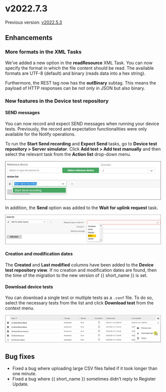 # v2022.7.3

Previous version: [v2022.5.3](v2022.5.3.md)

## Enhancements

### More formats in the XML Tasks

We’ve added a new option in the **readResource** XML Task. You can now specify the format in which the file content should be read. The available formats are UTF-8 (default) and binary (reads data into a hex string).

Furthermore, the REST tag now has the **outBinary** subtag. This means the payload of HTTP responses can be not only in JSON but also binary.

### New features in the Device test repository

#### SEND messages

You can now record and expect SEND messages when running your device tests. Previously, the record and expectation functionalities were only available for the Notify operations.

To run the **Start Send recording** and **Expect Send** tasks, go to **Device test repository > Server simulator**. Click **Add test > Add test manually** and then select the relevant task from the **Action list** drop-down menu.

![Start Send recording](images/deviceTests-actions.png "Start Send recording")

In addition, the **Send** option was added to the **Wait for uplink request** task.

![Send option in Wait for uplink request](images/deviceTests-send.png "Send option in Wait for uplink request")

#### Creation and modification dates

The **Created** and **Last modified** columns have been added to the **Device test repository view**. If no creation and modification dates are found, then the time of the migration to the new version of {{ short_name }} is set.

#### Download device tests

You can download a single test or multiple tests as a `.conf` file. To do so, select the necessary tests from the list and click **Download test** from the context menu.

![Download device tests](images/deviceTests-download.png "Download device tests")

## Bug fixes

* Fixed a bug where uploading large CSV files failed if it took longer than one minute.
* Fixed a bug where {{ short_name }} sometimes didn’t reply to Register Update.
